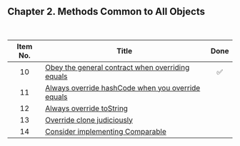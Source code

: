 ## Chapter 2. Methods Common to All Objects
<br/>

| Item No. 	| Title                                                          	|        Done        	|
|:--------:	|----------------------------------------------------------------	|:------------------:	|
|    10    	| [Obey the general contract when overriding equals](item10.md)  	| :white_check_mark: 	|
|    11    	| [Always override hashCode when you override equals](item11.md) 	|                    	|
|    12    	| [Always override toString](item12.md)                          	|                    	|
|    13    	| [Override clone judiciously](item13.md)                        	|                    	|
|    14    	| [Consider implementing Comparable](item14.md)                  	|                    	|